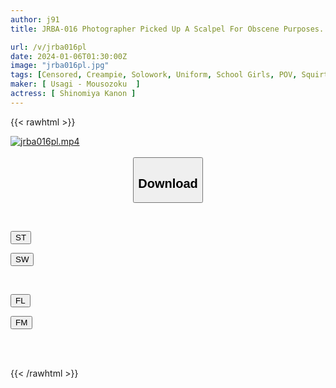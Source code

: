 ```yaml
---
author: j91
title: JRBA-016 Photographer Picked Up A Scalpel For Obscene Purposes. 6 Shots Of Semen Swallowing And 4 Shots Of Vaginal Ejaculation Www Kanon Shinomiya

url: /v/jrba016pl
date: 2024-01-06T01:30:00Z
image: "jrba016pl.jpg"
tags: [Censored, Creampie, Solowork, Uniform, School Girls, POV, Squirting, 4HR+	]
maker: [ Usagi - Mousozoku  ]
actress: [ Shinomiya Kanon ]
---
```



{{< rawhtml >}}

<div class="video" data-videoid="xlyY284G1Zu9Yw">
    <a href="javascript:;">
        <img src="/v/jrba016pl/jrba016pl.jpg" width="WIDTH" height="HEIGHT" alt="jrba016pl.mp4" loading="lazy">
    </a>
</div>

<script type="text/javascript" src="https://j91.asia/asset/on-demand-st.js"></script>

<br>
  <link rel="stylesheet" href="https://j91.asia/asset/bs5.css">
  
  <center>
  <button class="btn btn-primary" type="button" data-bs-toggle="collapse" data-bs-target=".multi-collapse" aria-expanded="false" aria-controls="multiCollapseExample1 multiCollapseExample2"><h2>Download</h2></button></center>
</p>
<div class="row">
  <div class="col">
    <div class="collapse multi-collapse" id="multiCollapseExample1">
      <div class="card card-body">
	      	      <br>
<div class="buttons">  
<p><a href="https://streamtape.to/v/xlyY284G1Zu9Yw" target="_blank"><button class="btn-hover color-3"><i class="fa fa-download"></i> ST</button></a></p>
<p><a href="https://flaswish.com/ifvwvy4dif5e" target="_blank"><button class="btn-hover color-2"><i class="fa fa-download"></i> SW</button></a></p></div>
    </div>
  </div>
</div>
  <div class="col">
    <div class="collapse multi-collapse" id="multiCollapseExample2">
      <div class="card card-body">
	      <br>
<div class="buttons">
<p><a href="javascript:;" target="_blank"><button class="btn-hover color-9"><i class="fa fa-download"></i> FL</button></a></p>
<p><a href="javascript:;" target="_blank"><button class="btn-hover color-8"><i class="fa fa-download"></i> FM</button></a></p></div>
<br><br>
      </div>
    </div>
  </div>
</div>

{{< /rawhtml >}}